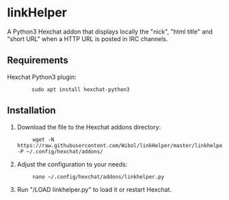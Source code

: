 # linkHelper
A Python3 Hexchat addon that displays locally the "nick", "html title" and "short URL" when a HTTP URL is posted in IRC channels.

## Requirements
Hexchat Python3 plugin:

            sudo apt install hexchat-python3

## Installation
1. Download the file to the Hexchat addons directory:

            wget -N https://raw.githubusercontent.com/Wibol/linkHelper/master/linkhelper.py -P ~/.config/hexchat/addons/

2. Adjust the configuration to your needs:

            nano ~/.config/hexchat/addons/linkhelper.py

3. Run "/LOAD linkhelper.py" to load it or restart Hexchat.
